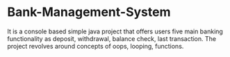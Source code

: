 # Bank-Management-System
It is a console based simple java project that offers users five main banking functionality as deposit, withdrawal, balance check, last transaction. The project revolves around concepts of oops, looping, functions.
